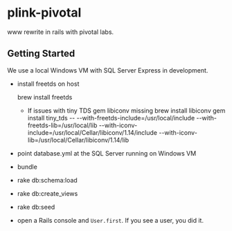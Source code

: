 plink-pivotal
=============

www rewrite in rails with pivotal labs.

Getting Started
---

We use a local Windows VM with SQL Server Express in development.

* install freetds on host

    brew install freetds

	- If issues with tiny TDS gem libiconv missing
		brew install libiconv
		gem install tiny_tds -- --with-freetds-include=/usr/local/include --with-freetds-lib=/usr/local/lib --with-iconv-include=/usr/local/Cellar/libiconv/1.14/include --with-iconv-lib=/usr/local/Cellar/libiconv/1.14/lib

* point database.yml at the SQL Server running on Windows VM

* bundle

* rake db:schema:load

* rake db:create_views

* rake db:seed

* open a Rails console and `User.first`. If you see a user, you did it.
